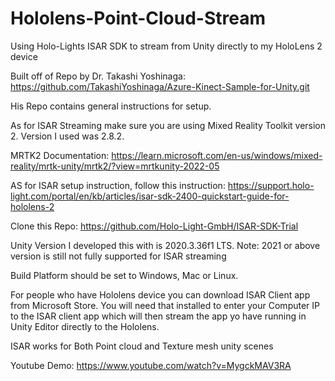 # Hololens-Point-Cloud-Stream
Using Holo-Lights ISAR SDK to stream from Unity directly to my HoloLens 2 device

Built off of Repo by Dr. Takashi Yoshinaga: https://github.com/TakashiYoshinaga/Azure-Kinect-Sample-for-Unity.git

His Repo contains general instructions for setup.

As for ISAR Streaming make sure you are using Mixed Reality Toolkit version 2. Version I used was 2.8.2.

MRTK2 Documentation: https://learn.microsoft.com/en-us/windows/mixed-reality/mrtk-unity/mrtk2/?view=mrtkunity-2022-05

AS for ISAR setup instruction, follow this instruction: https://support.holo-light.com/portal/en/kb/articles/isar-sdk-2400-quickstart-guide-for-hololens-2

Clone this Repo: https://github.com/Holo-Light-GmbH/ISAR-SDK-Trial

Unity Version I developed this with is 2020.3.36f1 LTS. 
Note: 2021 or above version is still not fully supported for ISAR streaming

Build Platform should be set to Windows, Mac or Linux. 

For people who have Hololens device you can download ISAR Client app from Microsoft Store. You will need that installed to enter your Computer IP to the ISAR client app which will then stream the app yo have running in Unity Editor directly to the Hololens.

ISAR works for Both Point cloud and Texture mesh unity scenes

Youtube Demo: https://www.youtube.com/watch?v=MygckMAV3RA
